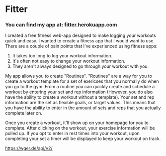 # Fitter

### You can find my app at: fitter.herokuapp.com

I created a free fitness web-app designed to make logging your workouts quick and easy. I wanted to create a fitness app that I would want to use. There are a couple of pain points that I've experienced using fitness apps:

1. It takes too long to log your workout information.
2. It's often not easy to change your workout information.
3. They aren't always designed to go through your workout with you.

My app allows you to create "Routines". "Routines" are a way for you to create a workout template for a set of exericses that you normally do when you go to the gym. From a routine you can quickly create and schedule a workout by entering your set and rep information (However, you do also have the ability to create a workout without a template). Your set and rep information are the set as flexible goals, or target values. This means that you have the ability to enter in the amount of sets and reps that you actually complete later on.

Once you create a workout, it'll show up on your homepage for you to complete. After clicking on the workout, your exercise information will be pulled up. If you opt to enter in rest times into your workout, upon completing your set a timer will be displayed to keep your workout on track.

https://wger.de/api/v2/

